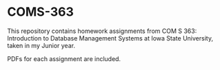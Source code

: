 # COMS-363
This repository contains homework assignments from COM S 363: Introduction to Database Management Systems at Iowa State University, taken in my Junior year.

PDFs for each assignment are included.
